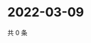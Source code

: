 # 2022-03-09

共 0 条

<!-- BEGIN WEIBO -->
<!-- 最后更新时间 Wed Mar 09 2022 08:50:42 GMT+0800 (China Standard Time) -->

<!-- END WEIBO -->
